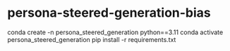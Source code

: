 # persona-steered-generation-bias

conda create -n persona_steered_generation python==3.11
conda activate persona_steered_generation
pip install -r requirements.txt